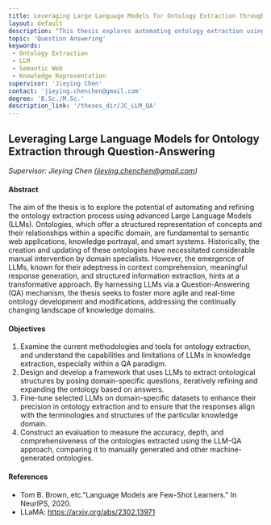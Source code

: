 ```yaml
---
title: Leveraging Large Language Models for Ontology Extraction through Question-Answering
layout: default
description: "This thesis explores automating ontology extraction using Large Language Models (LLMs). By leveraging LLMs' capabilities in context understanding and information extraction, this project aims to enable agile, real-time ontology development through a QA mechanism." 
topic: 'Question Answering'
keywords: 
 - Ontology Extraction
 - LLM
 - Semantic Web
 - Knowledge Representation
supervisor: 'Jieying Chen'
contact: 'jieying.chenchen@gmail.com'
degree: 'B.Sc./M.Sc.'
description_link: '/theses_dir/JC_LLM_QA'
---
```


## Leveraging Large Language Models for Ontology Extraction through Question-Answering
*Supervisor: Jieying Chen (jieying.chenchen@gmail.com)*

#### Abstract 
The aim of the thesis is to explore the potential of automating and refining the ontology extraction process using advanced Large Language Models (LLMs). Ontologies, which offer a structured representation of concepts and their relationships within a specific domain, are fundamental to semantic web applications, knowledge portrayal, and smart systems. Historically, the creation and updating of these ontologies have necessitated considerable manual intervention by domain specialists. However, the emergence of LLMs, known for their adeptness in context comprehension, meaningful response generation, and structured information extraction, hints at a transformative approach. By harnessing LLMs via a Question-Answering (QA) mechanism, the thesis seeks to foster more agile and real-time ontology development and modifications, addressing the continually changing landscape of knowledge domains.

#### Objectives
1. Examine the current methodologies and tools for ontology extraction, and understand the capabilities and limitations of LLMs in knowledge extraction, especially within a QA paradigm.
2. Design and develop a framework that uses LLMs to extract ontological structures by posing domain-specific questions, iteratively refining and expanding the ontology based on answers.
3. Fine-tune selected LLMs on domain-specific datasets to enhance their precision in ontology extraction and to ensure that the responses align with the terminologies and structures of the particular knowledge domain.
4. Construct an evaluation to measure the accuracy, depth, and comprehensiveness of the ontologies extracted using the LLM-QA approach, comparing it to manually generated and other machine-generated ontologies.

#### References
- Tom B. Brown, etc."Language Models are Few-Shot Learners." In NeurIPS, 2020.
- LLaMA: https://arxiv.org/abs/2302.13971
